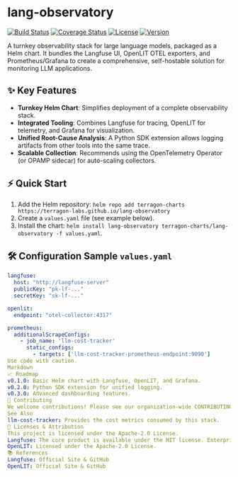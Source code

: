 # lang-observatory

[![Build Status](https://img.shields.io/github/actions/workflow/status/terragon-labs/lang-observatory/ci.yml?branch=main)](https://github.com/terragon-labs/lang-observatory/actions)
[![Coverage Status](https://img.shields.io/coveralls/github/terragon-labs/lang-observatory)](https://coveralls.io/github/terragon-labs/lang-observatory)
[![License](https://img.shields.io/github/license/terragon-labs/lang-observatory)](LICENSE)
[![Version](https://img.shields.io/badge/version-v0.1.0-blue)](https://semver.org)

A turnkey observability stack for large language models, packaged as a Helm
chart. It bundles the Langfuse UI, OpenLIT OTEL exporters, and
Prometheus/Grafana to create a comprehensive, self-hostable solution for
monitoring LLM applications.

## ✨ Key Features

- **Turnkey Helm Chart**: Simplifies deployment of a complete observability
  stack.
- **Integrated Tooling**: Combines Langfuse for tracing, OpenLIT for telemetry,
  and Grafana for visualization.
- **Unified Root-Cause Analysis**: A Python SDK extension allows logging
  artifacts from other tools into the same trace.
- **Scalable Collection**: Recommends using the OpenTelemetry Operator (or OPAMP
  sidecar) for auto-scaling collectors.

## ⚡ Quick Start

1.  Add the Helm repository:
    `helm repo add terragon-charts https://terragon-labs.github.io/lang-observatory`
2.  Create a `values.yaml` file (see example below).
3.  Install the chart:
    `helm install lang-observatory terragon-charts/lang-observatory -f values.yaml`.

## 🛠️ Configuration Sample `values.yaml`

```yaml
langfuse:
  host: "http://langfuse-server"
  publicKey: "pk-lf-..."
  secretKey: "sk-lf-..."

openlit:
  endpoint: "otel-collector:4317"

prometheus:
  additionalScrapeConfigs:
    - job_name: 'llm-cost-tracker'
      static_configs:
        - targets: ['llm-cost-tracker-prometheus-endpoint:9090']
Use code with caution.
Markdown
📈 Roadmap
v0.1.0: Basic Helm chart with Langfuse, OpenLIT, and Grafana.
v0.2.0: Python SDK extension for unified logging.
v0.3.0: Advanced dashboarding features.
🤝 Contributing
We welcome contributions! Please see our organization-wide CONTRIBUTING.md and CODE_OF_CONDUCT.md. A CHANGELOG.md is maintained.
See Also
llm-cost-tracker: Provides the cost metrics consumed by this stack.
📝 Licenses & Attribution
This project is licensed under the Apache-2.0 License.
Langfuse: The core product is available under the MIT license. Enterprise Edition features are licensed commercially.
OpenLIT: Licensed under the Apache-2.0 License.
📚 References
Langfuse: Official Site & GitHub
OpenLIT: Official Site & GitHub
```
